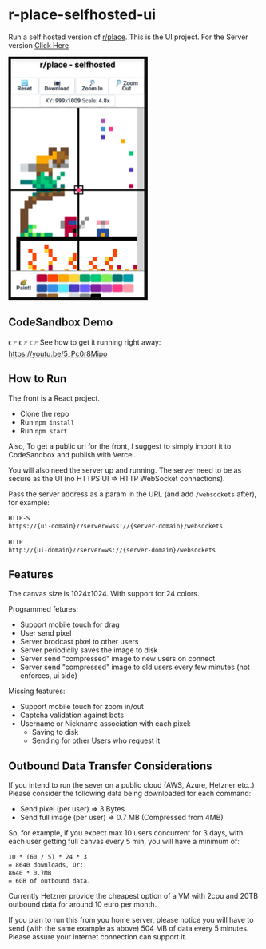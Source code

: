 # r-place-selfhosted-ui

Run a self hosted version of [r/place](https://www.reddit.com/r/place). This is the UI project. For the Server version [Click Here](https://github.com/yonixw/r-place-selfhosted-server)

![Example](public/readme_example.png)

## CodeSandbox Demo

👉 👉 👉  See how to get it running right away: https://youtu.be/5_Pc0r8Mipo

## How to Run

The front is a React project.

- Clone the repo
- Run `npm install`
- Run `npm start`

Also, To get a public url for the front, I suggest to simply import it to CodeSandbox and publish with Vercel.

You will also need the server up and running. The server need to be as secure as the UI (no HTTPS UI => HTTP WebSocket connections).

Pass the server address as a param in the URL (and add `/websockets` after), for example:

```
HTTP-S
https://{ui-domain}/?server=wss://{server-domain}/websockets

HTTP
http://{ui-domain}/?server=ws://{server-domain}/websockets
```

## Features

The canvas size is 1024x1024. With support for 24 colors.

Programmed fetures:

- Support mobile touch for drag
- User send pixel
- Server brodcast pixel to other users
- Server periodiclly saves the image to disk
- Server send "compressed" image to new users on connect
- Server send "compressed" image to old users every few minutes (not enforces, ui side)

Missing features:

- Support mobile touch for zoom in/out
- Captcha validation against bots
- Username or Nickname association with each pixel:
  - Saving to disk
  - Sending for other Users who request it

## Outbound Data Transfer Considerations

If you intend to run the sever on a public cloud (AWS, Azure, Hetzner etc..) Please consider the following data being downloaded for each command:

- Send pixel (per user) => 3 Bytes
- Send full image (per user) => 0.7 MB (Compressed from 4MB)

So, for example, if you expect max 10 users concurrent for 3 days, with
each user getting full canvas every 5 min, you will have a minimum of:

```
10 * (60 / 5) * 24 * 3 
= 8640 downloads, Or:
8640 * 0.7MB 
= 6GB of outbound data.
```

Currently Hetzner provide the cheapest option of a VM with 2cpu and 20TB outbound data for around 10 euro per month.

If you plan to run this from you home server, please notice you will have to send (with the same example as above) 504 MB of data every 5 minutes. Please assure your internet connection can support it.
